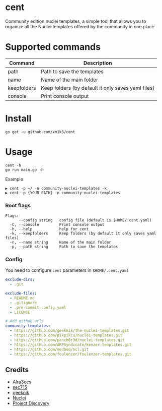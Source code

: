 # cent
Community edition nuclei templates, a simple tool that allows you to organize all the Nuclei templates offered by the community in one place

# Supported commands

| Command            | Description                  |
|--------------------|------------------------------|
| path                 | Path to save the templates   |
| name               | Name of the main folder   |
| keepfolders              | Keep folders (by default it only saves yaml files)        |
| console             | Print console output                   |

# Install
```
go get -u github.com/xm1k3/cent
```

# Usage

```
cent -h
go run main.go -h
```
Example
```
▶ cent -p ~/ -n community-nuclei-templates -k
▶ cent -p {YOUR PATH} -n community-nuclei-templates
```

### Root flags
```
Flags:
      --config string   config file (default is $HOME/.cent.yaml)
  -C, --console         Print console output
  -h, --help            help for cent
  -k, --keepfolders     Keep folders (by default it only saves yaml files)
  -n, --name string     Name of the main folder
  -p, --path string     Path to save the templates
```

### Config
You need to configure `cent` parameters in `$HOME/.cent.yaml`
```yaml
exclude-dirs:
  - .git

exclude-files:
  - README.md
  - .gitignore
  - .pre-commit-config.yaml
  - LICENCE

# Add github urls
community-templates:
  - https://github.com/geeknik/the-nuclei-templates.git
  - https://github.com/pikpikcu/nuclei-templates.git
  - https://github.com/panch0r3d/nuclei-templates.git
  - https://github.com/ARPSyndicate/kenzer-templates.git
  - https://github.com/medbsq/ncl.git
  - https://github.com/foulenzer/foulenzer-templates.git

```

## Credits
- [Alra3ees](https://twitter.com/Alra3ees)
- [sec715](https://twitter.com/sec715)
- [geeknik](https://twitter.com/geeknik)
- [Nuclei](https://twitter.com/pdnuclei)
- [Project Discovery](https://twitter.com/pdiscoveryio)